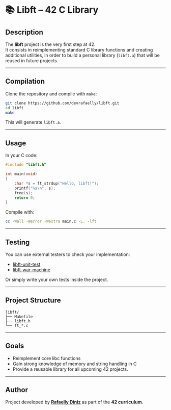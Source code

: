 # 📚 Libft – 42 C Library  

## Description  

The **libft** project is the very first step at 42.  
It consists in reimplementing standard C library functions and creating additional utilities, in order to build a personal library (`libft.a`) that will be reused in future projects.  

---

## Compilation  

Clone the repository and compile with `make`:  

```bash
git clone https://github.com/devrafaelly/libft.git
cd libft
make
````

This will generate `libft.a`.

---

## Usage

In your C code:

```c
#include "libft.h"

int main(void)
{
    char *s = ft_strdup("Hello, libft!");
    printf("%s\n", s);
    free(s);
    return 0;
}
```

Compile with:

```bash
cc -Wall -Werror -Wextra main.c -L. -lft
```

---

## Testing

You can use external testers to check your implementation:

* [libft-unit-test](https://github.com/alelievr/libft-unit-test)
* [libft-war-machine](https://github.com/0x050f/libft-war-machine)

Or simply write your own tests inside the project.

---

## Project Structure

```
libft/
├── Makefile
├── libft.h
└── ft_*.c
```

---

## Goals

* Reimplement core libc functions
* Gain strong knowledge of memory and string handling in C
* Provide a reusable library for all upcoming 42 projects.

---

## Author

Project developed by [**Rafaelly Diniz**](https://github.com/devrafaelly) as part of the **42 curriculum**.